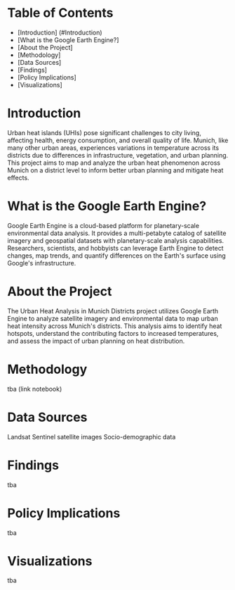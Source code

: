 # Table of Contents
* [Introduction] (#Introduction)
* [What is the Google Earth Engine?]
* [About the Project]
* [Methodology]
* [Data Sources]
* [Findings]
* [Policy Implications]
* [Visualizations]

# Introduction
Urban heat islands (UHIs) pose significant challenges to city living, affecting health, energy consumption, and overall quality of life. Munich, like many other urban areas, experiences variations in temperature across its districts due to differences in infrastructure, vegetation, and urban planning. This project aims to map and analyze the urban heat phenomenon across Munich on a district level to inform better urban planning and mitigate heat effects.

# What is the Google Earth Engine?
Google Earth Engine is a cloud-based platform for planetary-scale environmental data analysis. It provides a multi-petabyte catalog of satellite imagery and geospatial datasets with planetary-scale analysis capabilities. Researchers, scientists, and hobbyists can leverage Earth Engine to detect changes, map trends, and quantify differences on the Earth's surface using Google's infrastructure.

# About the Project
The Urban Heat Analysis in Munich Districts project utilizes Google Earth Engine to analyze satellite imagery and environmental data to map urban heat intensity across Munich's districts. This analysis aims to identify heat hotspots, understand the contributing factors to increased temperatures, and assess the impact of urban planning on heat distribution.

# Methodology
tba (link notebook)

# Data Sources
Landsat
Sentinel satellite images
Socio-demographic data

# Findings
tba

# Policy Implications
tba

# Visualizations
tba

